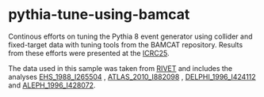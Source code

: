 # pythia-tune-using-bamcat
Continous efforts on tuning the Pythia 8 event generator using collider and fixed-target data with tuning tools from the BAMCAT repository. Results from these efforts were presented at the [ICRC25](https://indico.cern.ch/event/1258933/).

The data used in this sample was taken from [RIVET](https://rivet.hepforge.org/) and includes the analyses [EHS_1988_I265504](https://rivet.hepforge.org/analyses/EHS_1988_I265504.html) , [ATLAS_2010_I882098](https://rivet.hepforge.org/analyses/ATLAS_2010_I882098) , 
[DELPHI_1996_I424112](https://rivet.hepforge.org/analyses/DELPHI_1996_I424112.html) and [ALEPH_1996_I428072](https://rivet.hepforge.org/analyses/ALEPH_1996_I428072.html).

